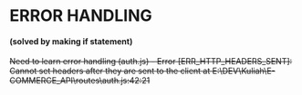 # ERROR HANDLING
#### (solved by making if statement)
<!-- Strikethrough -->
~~Need to learn error handling (auth.js) - Error [ERR_HTTP_HEADERS_SENT]: Cannot set headers after they are sent to the client at E:\DEV\Kuliah\E-COMMERCE_API\routes\auth.js:42:21~~

